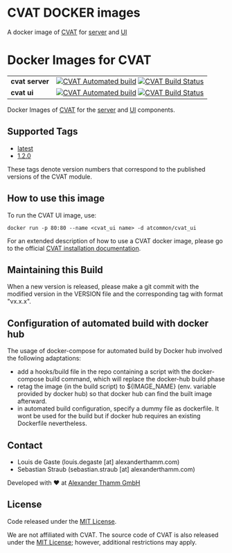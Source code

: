 # CVAT DOCKER images
A docker image of [CVAT](https://github.com/openvinotoolkit/cvat) for [server](https://hub.docker.com/r/atcommons/cvat) and [UI](https://hub.docker.com/r/atcommons/cvat-ui)

# Docker Images for CVAT

<table border="0">
  <tr>
    <td><b>cvat server</b></td>
    <td>
      <a href="https://hub.docker.com/r/atcommons/cvat"><img src="https://img.shields.io/docker/cloud/automated/atcommons/cvat" alt="CVAT Automated build"></a>
      <a href="https://hub.docker.com/r/atcommons/cvat"><img src="https://img.shields.io/docker/cloud/build/atcommons/cvat" alt="CVAT Build Status"></a>
    </td>
  </tr>
  <tr>
    <td><b>cvat ui</b></td>
    <td>
      <a href="https://hub.docker.com/r/atcommons/cvat-ui"><img src="https://img.shields.io/docker/cloud/automated/atcommons/cvat-ui" alt="CVAT Automated build"></a>
      <a href="https://hub.docker.com/r/atcommons/cvat-ui"><img src="https://img.shields.io/docker/cloud/build/atcommons/cvat-ui" alt="CVAT Build Status"></a>
    </td>
  </tr>
</table>

Docker Images of [CVAT](https://github.com/openvinotoolkit/cvat) for the [server](https://hub.docker.com/r/atcommons/cvat) and [UI](https://hub.docker.com/r/atcommons/cvat-ui) components.

## Supported Tags

* [latest](https://github.com/openvinotoolkit/cvat/blob/master/Dockerfile)
* [1.2.0](https://github.com/openvinotoolkit/cvat/blob/v1.2.0/Dockerfile)

These tags denote version numbers that correspond to the published versions of the CVAT module.

## How to use this image

To run the CVAT UI image, use:
```
docker run -p 80:80 --name <cvat_ui name> -d atcommon/cvat_ui
```

For an extended description of how to use a CVAT docker image, please go to the official [CVAT installation documentation](https://github.com/openvinotoolkit/cvat/blob/master/cvat/apps/documentation/installation.md).

## Maintaining this Build

When a new version is released, please make a git commit with the modified version in the VERSION file and the corresponding tag with format "vx.x.x".

## Configuration of automated build with docker hub

The usage of docker-compose for automated build by Docker hub involved the following adaptations:

- add a hooks/build file in the repo containing a script with the docker-compose build command, which will replace the docker-hub build phase
- retag the image (in the build script) to ${IMAGE_NAME} (env. variable provided by docker hub) so that docker hub can find the built image afterward.
- in automated build configuration, specify a dummy file as dockerfile. It wont be used for the build but if docker hub requires an existing Dockerfile nevertheless.

## Contact

* Louis de Gaste  (louis.degaste [at] alexanderthamm.com)
* Sebastian Straub (sebastian.straub [at] alexanderthamm.com)

Developed with ❤ at [Alexander Thamm GmbH](https://www.alexanderthamm.com/)

## License

Code released under the [MIT License](./LICENSE). 

We are not affiliated with CVAT. The source code of CVAT is also released under the [MIT License](https://github.com/openvinotoolkit/cvat/blob/develop/LICENSE); however, additional restrictions may apply.
